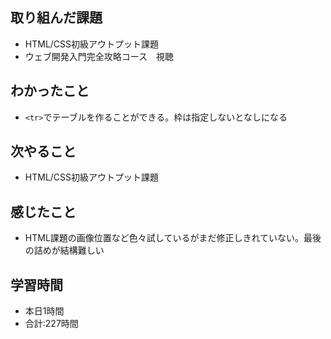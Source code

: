## 取り組んだ課題
- HTML/CSS初級アウトプット課題
- ウェブ開発入門完全攻略コース　視聴
## わかったこと
- `<tr>`でテーブルを作ることができる。枠は指定しないとなしになる
## 次やること
- HTML/CSS初級アウトプット課題
## 感じたこと
- HTML課題の画像位置など色々試しているがまだ修正しきれていない。最後の詰めが結構難しい
## 学習時間
- 本日1時間<br>
- 合計:227時間
